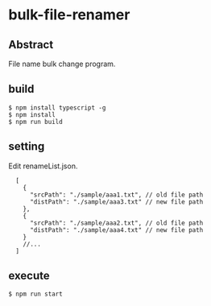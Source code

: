 # bulk-file-renamer

## Abstract

File name bulk change program.

## build

```shell
$ npm install typescript -g
$ npm install
$ npm run build
```

## setting

Edit renameList.json.

```
  [
    {
      "srcPath": "./sample/aaa1.txt", // old file path
      "distPath": "./sample/aaa3.txt" // new file path
    },
    {
      "srcPath": "./sample/aaa2.txt", // old file path
      "distPath": "./sample/aaa4.txt" // new file path
    }
    //...
  ]
```

## execute
```shell
$ npm run start
```
